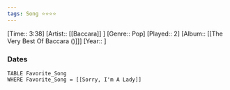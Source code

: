 ```yaml
---
tags: Song ⭐⭐⭐⭐ 
---
```

[Time:: 3:38]
[Artist:: [[Baccara]] ]
[Genre:: Pop]
[Played:: 2]
[Album:: [[The Very Best Of Baccara ()]]]
[Year:: ]
### Dates
````dataview
TABLE Favorite_Song
WHERE Favorite_Song = [[Sorry, I'm A Lady]]
````